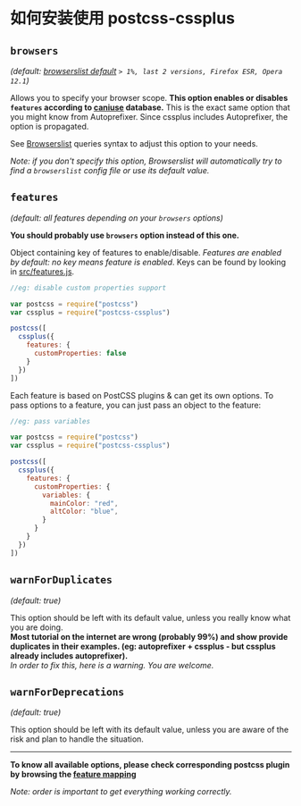 # 如何安装使用 postcss-cssplus

## `browsers`

_(default:
[browserslist default](https://github.com/ai/browserslist#readme)
`> 1%, last 2 versions, Firefox ESR, Opera 12.1`)_

Allows you to specify your browser scope.
**This option enables or disables `features` according to
[caniuse](http://caniuse.com/) database.**
This is the exact same option that you might know from Autoprefixer.
Since cssplus includes Autoprefixer, the option is propagated.

See [Browserslist](https://github.com/ai/browserslist#queries) queries syntax to
adjust this option to your needs.

_Note: if you don't specify this option, Browserslist will automatically try to
find a `browserslist` config file or use its default value._

## `features`

_(default: all features depending on your `browsers` options)_

**You should probably use `browsers` option instead of this one.**

Object containing key of features to enable/disable.
_Features are enabled by default: no key means feature is enabled_. Keys can be found by looking in [src/features.js](https://github.com/thoughtbit/postcss-cssplus/blob/master/src/features.js).

```js
//eg: disable custom properties support

var postcss = require("postcss")
var cssplus = require("postcss-cssplus")

postcss([
  cssplus({
    features: {
      customProperties: false
    }
  })
])
```

Each feature is based on PostCSS plugins & can get its own options.
To pass options to a feature, you can just pass an object to the feature:

```js
//eg: pass variables

var postcss = require("postcss")
var cssplus = require("postcss-cssplus")

postcss([
  cssplus({
    features: {
      customProperties: {
        variables: {
          mainColor: "red",
          altColor: "blue",
        }
      }
    }
  })
])
```

## `warnForDuplicates`

_(default: true)_

This option should be left with its default value, unless you really know what
you are doing.  
**Most tutorial on the internet are wrong (probably 99%)
and show provide duplicates in their examples.
(eg: autoprefixer + cssplus - but cssplus already includes autoprefixer).**  
_In order to fix this, here is a warning. You are welcome._

## `warnForDeprecations`

_(default: true)_

This option should be left with its default value, unless you are aware of the
risk and plan to handle the situation.  

---

**To know all available options, please check corresponding postcss plugin by
browsing the
[feature mapping](https://github.com/MoOx/postcss-cssplus/blob/master/src/features.js)**

_Note: order is important to get everything working correctly._
